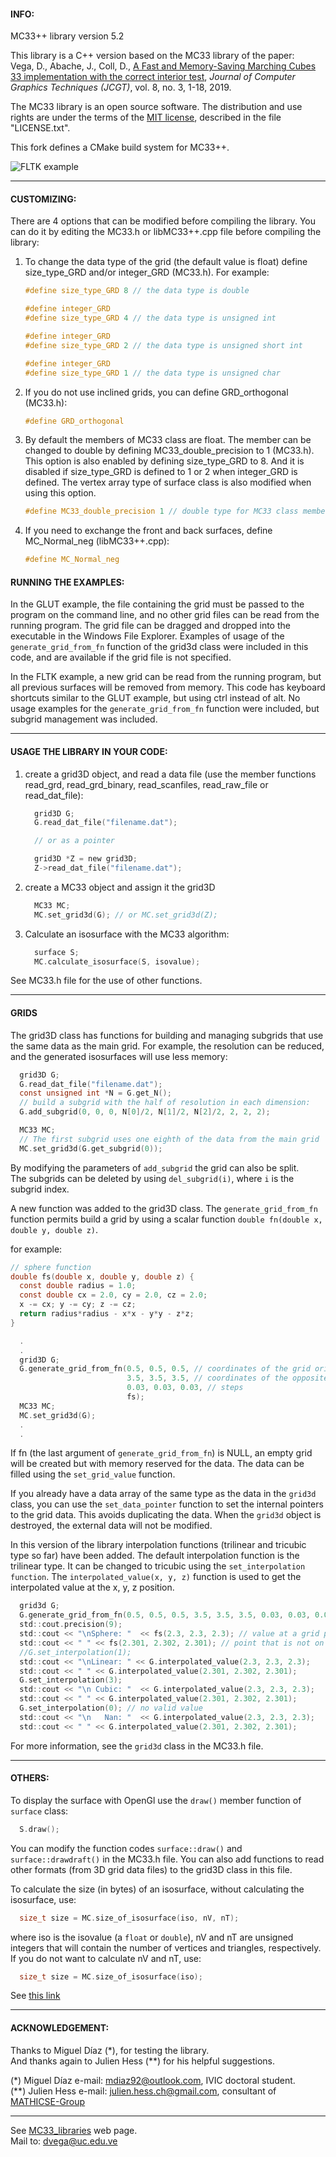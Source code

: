 #### INFO:

MC33++ library version 5.2

This library is a C++ version based on the MC33 library of the paper:  
Vega, D., Abache, J., Coll, D., [A Fast and Memory-Saving Marching Cubes 33 implementation with the correct interior test](http://jcgt.org/published/0008/03/01), *Journal of Computer Graphics Techniques (JCGT)*, vol. 8, no. 3, 1-18, 2019.

The MC33 library is an open source software. The distribution and use rights are under the terms of the [MIT license](https://opensource.org/licenses/MIT), described in the file "LICENSE.txt".

This fork defines a CMake build system for MC33++.

![FLTK example](https://repository-images.githubusercontent.com/469939412/decb05bb-c9dc-4019-96bc-11f1f6dee8c8 "Screenshot of the FLTK example")

---

#### CUSTOMIZING:

There are 4 options that can be modified before compiling the library. You can do it by editing the MC33.h or libMC33++.cpp file before compiling the library:

1. To change the data type of the grid (the default value is float) define size_type_GRD and/or integer_GRD (MC33.h). For example:
	```c
	#define size_type_GRD 8 // the data type is double

	#define integer_GRD
	#define size_type_GRD 4 // the data type is unsigned int

	#define integer_GRD
	#define size_type_GRD 2 // the data type is unsigned short int

	#define integer_GRD
	#define size_type_GRD 1 // the data type is unsigned char
	```

2. If you do not use inclined grids, you can define GRD_orthogonal (MC33.h):
	```c
	#define GRD_orthogonal
	```

3. By default the members of MC33 class are float. The member can be changed to double by defining MC33_double_precision to 1 (MC33.h). This option is also enabled by defining size_type_GRD to 8. And it is disabled if size_type_GRD is defined to 1 or 2 when integer_GRD is defined. The vertex array type of surface class is also modified when using this option.
	```c
	#define MC33_double_precision 1 // double type for MC33 class members
	```

4. If you need to exchange the front and back surfaces, define MC_Normal_neg (libMC33++.cpp):
	```c
	#define MC_Normal_neg
	```

#### RUNNING THE EXAMPLES:

In the GLUT example, the file containing the grid must be passed to the program on the command line, and no other grid files can be read from the running program. The grid file can be dragged and dropped into the executable in the Windows File Explorer. Examples of usage of the `generate_grid_from_fn` function of the grid3d class were included in this code, and are available if the grid file is not specified.

In the FLTK example, a new grid can be read from the running program, but all previous surfaces will be removed from memory. This code has keyboard shortcuts similar to the GLUT example, but using ctrl instead of alt. No usage examples for the `generate_grid_from_fn` function were included, but subgrid management was included.

---

#### USAGE THE LIBRARY IN YOUR CODE:

1. create a grid3D object, and read a data file (use the member functions read_grd, read_grd_binary, read_scanfiles, read_raw_file or read_dat_file):
	```c
	  grid3D G;
	  G.read_dat_file("filename.dat");

	  // or as a pointer

	  grid3D *Z = new grid3D;
	  Z->read_dat_file("filename.dat");
	```

2. create a MC33 object and assign it the grid3D
	```c
	  MC33 MC;
	  MC.set_grid3d(G); // or MC.set_grid3d(Z);
	```

3. Calculate an isosurface with the MC33 algorithm:
	```c
	  surface S;
	  MC.calculate_isosurface(S, isovalue);
	```

See MC33.h file for the use of other functions.

---

#### GRIDS

The grid3D class has functions for building and managing subgrids that use the same data as the main grid. For example, the resolution can be reduced, and the generated isosurfaces will use less memory:
```c
  grid3D G;
  G.read_dat_file("filename.dat");
  const unsigned int *N = G.get_N();
  // build a subgrid with the half of resolution in each dimension:
  G.add_subgrid(0, 0, 0, N[0]/2, N[1]/2, N[2]/2, 2, 2, 2);

  MC33 MC;
  // The first subgrid uses one eighth of the data from the main grid
  MC.set_grid3d(G.get_subgrid(0));
```

By modifying the parameters of `add_subgrid` the grid can also be split.  
The subgrids can be deleted by using `del_subgrid(i)`, where `i` is the subgrid index.

A new function was added to the grid3D class. The `generate_grid_from_fn` function permits build a grid by using a scalar function `double fn(double x, double y, double z)`.

for example:
```c
// sphere function
double fs(double x, double y, double z) {
  const double radius = 1.0;
  const double cx = 2.0, cy = 2.0, cz = 2.0;
  x -= cx; y -= cy; z -= cz;
  return radius*radius - x*x - y*y - z*z;
}

  .
  .
  grid3D G;
  G.generate_grid_from_fn(0.5, 0.5, 0.5, // coordinates of the grid origin
                          3.5, 3.5, 3.5, // coordinates of the opposite corner
                          0.03, 0.03, 0.03, // steps
                          fs);
  MC33 MC;
  MC.set_grid3d(G);
  .
  .
```

If fn (the last argument of `generate_grid_from_fn`) is NULL, an empty grid will be created but with memory reserved for the data. The data can be filled using the `set_grid_value` function.

If you already have a data array of the same type as the data in the `grid3d` class, you can use the `set_data_pointer` function to set the internal pointers to the grid data. This avoids duplicating the data. When the `grid3d` object is destroyed, the external data will not be modified.

In this version of the library interpolation functions (trilinear and tricubic type so far) have been added. The default interpolation function is the trilinear type. It can be changed to tricubic using the `set_interpolation function`. The `interpolated_value(x, y, z)` function is used to get the interpolated value at the x, y, z position.

```c
  grid3d G;
  G.generate_grid_from_fn(0.5, 0.5, 0.5, 3.5, 3.5, 3.5, 0.03, 0.03, 0.03, fs);
  std::cout.precision(9);
  std::cout << "\nSphere: "  << fs(2.3, 2.3, 2.3); // value at a grid point
  std::cout << " " << fs(2.301, 2.302, 2.301); // point that is not on the grid
  //G.set_interpolation(1);
  std::cout << "\nLinear: " << G.interpolated_value(2.3, 2.3, 2.3);
  std::cout << " " << G.interpolated_value(2.301, 2.302, 2.301);
  G.set_interpolation(3);
  std::cout << "\n Cubic: "  << G.interpolated_value(2.3, 2.3, 2.3);
  std::cout << " " << G.interpolated_value(2.301, 2.302, 2.301);
  G.set_interpolation(0); // no valid value
  std::cout << "\n   Nan: "  << G.interpolated_value(2.3, 2.3, 2.3);
  std::cout << " " << G.interpolated_value(2.301, 2.302, 2.301);
```

For more information, see the `grid3d` class in the MC33.h file.

---

#### OTHERS:

To display the surface with OpenGl use the `draw()` member function of `surface` class:
```c
  S.draw();
```

You can modify the function codes `surface::draw()` and `surface::drawdraft()` in the MC33.h file. You can also add functions to read other formats (from 3D grid data files) to the grid3D class in this file.

To calculate the size (in bytes) of an isosurface, without calculating the isosurface, use:
```c
  size_t size = MC.size_of_isosurface(iso, nV, nT);
```
where iso is the isovalue (a `float` or `double`), nV and nT are unsigned integers that will contain the number of vertices and triangles, respectively. If you do not want to calculate nV and nT, use:
```c
  size_t size = MC.size_of_isosurface(iso);
```
See [this link](https://stackoverflow.com/questions/65066235/estimating-size-of-marching-cubes-output-geometry)

---

#### ACKNOWLEDGEMENT:

Thanks to Miguel D&iacute;az (\*), for testing the library.  
And thanks again to Julien Hess (\*\*) for his helpful suggestions.

(\*) Miguel D&iacute;az e-mail: <mdiaz92@outlook.com>, IVIC doctoral student.  
(\*\*) Julien Hess e-mail: <julien.hess.ch@gmail.com>, consultant of [MATHICSE-Group](https://www.epfl.ch/labs/mathicse/)

---

See [MC33_libraries](https://facyt-quimicomp.neocities.org/MC33_libraries.html) web page.  
Mail to: <dvega@uc.edu.ve>
